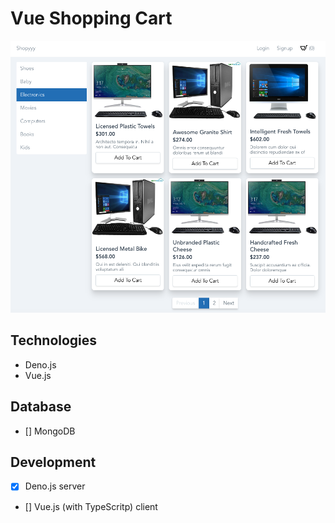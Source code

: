 # Vue Shopping Cart

![](screenshot.png)

## Technologies

- Deno.js
- Vue.js

## Database

- [] MongoDB

## Development

- [x] Deno.js server
- [] Vue.js (with TypeScritp) client
